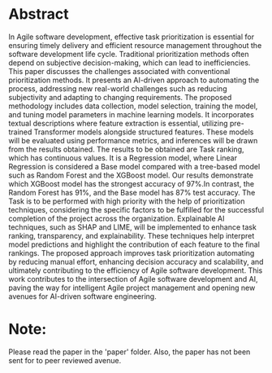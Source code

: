 # Abstract

In Agile software development, effective task prioritization is essential for ensuring timely delivery and efficient resource management throughout the software development life cycle. Traditional prioritization methods often depend on subjective decision-making, which can lead to inefficiencies. This paper discusses the challenges associated with conventional prioritization methods. It presents an AI-driven approach to automating the process, addressing new real-world challenges such as reducing subjectivity and adapting to changing requirements. The proposed methodology includes data collection, model selection, training the model, and tuning model parameters in machine learning models. It incorporates textual descriptions where feature extraction is essential, utilizing pre-trained Transformer models alongside structured features. These models will be evaluated using performance metrics, and inferences will be drawn from the results obtained. The results to be obtained are Task ranking, which has continuous values. It is a Regression model, where Linear Regression is considered a Base model compared with a tree-based model such as Random Forest and the XGBoost model. Our results demonstrate which XGBoost model has the strongest accuracy of 97\%.In contrast, the Random Forest has 91\%, and the Base model has 87\% test accuracy. The Task is to be performed with high priority with the help of prioritization techniques, considering the specific factors to be fulfilled for the successful completion of the project across the organization. Explainable AI techniques, such as SHAP and LIME, will be implemented to enhance task ranking, transparency, and explainability. These techniques help interpret model predictions and highlight the contribution of each feature to the final rankings. The proposed approach improves task prioritization automating by reducing manual effort, enhancing decision accuracy and scalability, and ultimately contributing to the efficiency of Agile software development. This work contributes to the intersection of Agile software development and AI, paving the way for intelligent Agile project management and opening new avenues for AI-driven software engineering.

# Note:

Please read the paper in the 'paper' folder. Also, the paper has not been sent for to peer reviewed avenue.

